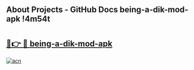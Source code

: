 ## About Projects - GitHub Docs being-a-dik-mod-apk !4m54t

# <h2><a href="https://andorid.site?title=being-a-dik-mod-apk&ref=19M">🔗👉 🔴 being-a-dik-mod-apk</a></h2>

[![acn](https://github.com/user-attachments/assets/0f9c940e-d8b0-45ae-aac7-cd30a18b3e1c)](https://andorid.site?title=being-a-dik-mod-apk&ref=19M)
